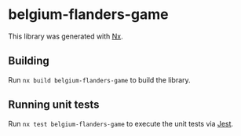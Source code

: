 # belgium-flanders-game

This library was generated with [Nx](https://nx.dev).

## Building

Run `nx build belgium-flanders-game` to build the library.

## Running unit tests

Run `nx test belgium-flanders-game` to execute the unit tests via [Jest](https://jestjs.io).

